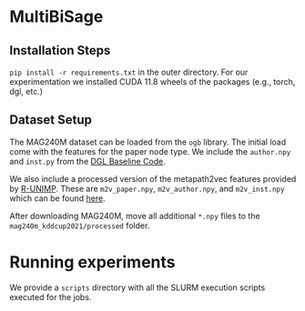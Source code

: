 # MultiBiSage

## Installation Steps

`pip install -r requirements.txt` in the outer directory. For our experimentation we installed CUDA 11.8 wheels of the packages (e.g., torch, dgl, etc.)

## Dataset Setup

The MAG240M dataset can be loaded from the `ogb` library. The initial load come with the features for the paper node type. We include the `author.npy` and `inst.py` from the [DGL Baseline Code](https://github.com/dmlc/dgl/tree/master/examples/pytorch/ogb_lsc/MAG240M).

We also include a processed version of the metapath2vec features provided by [R-UNIMP](https://github.com/PaddlePaddle/PGL/tree/main/examples/kddcup2021/MAG240M/r_unimp). These are `m2v_paper.npy`, `m2v_author.npy`, and `m2v_inst.npy` which can be found [here](https://zenodo.org/records/13338650?token=eyJhbGciOiJIUzUxMiJ9.eyJpZCI6IjRhNjkxNGQwLTA4NDAtNDY4NC04ZWI0LWU5YjYwYmIyOTIxMSIsImRhdGEiOnt9LCJyYW5kb20iOiIzOWE2ZTg5NzI0MGNiYzM0NTlkNjk5YTgwOWVhYTVmZiJ9.Mk-0fDkv7yaYx1D0r1pJiZAnQb6FLmarS3DBGRnkuzo1xwtedI_m_7Swzx4su7VwGsQwSbmwge7vAKMsPe31Ag).

After downloading MAG240M, move all additional `*.npy` files to the `mag240m_kddcup2021/processed` folder.

# Running experiments

We provide a `scripts` directory with all the SLURM execution scripts executed for the jobs.
